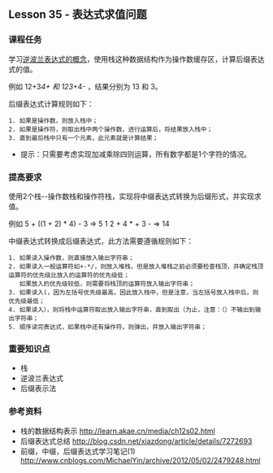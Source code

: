 ## Lesson 35 - 表达式求值问题

### 课程任务
学习[逆波兰表达式的概念](http://zh.wikipedia.org/wiki/%E9%80%86%E6%B3%A2%E5%85%B0%E8%A1%A8%E7%A4%BA%E6%B3%95)，使用栈这种数据结构作为操作数缓存区，计算后缀表达式的值。

例如 12+3*4+ 和 123*+4- ，结果分别为 13 和 3。

后缀表达式计算规则如下：

	1. 如果是操作数，则放入栈中；
	2. 如果是操作符，则取出栈中两个操作数，进行运算后，将结果放入栈中；
	3. 直到最后栈中只有一个元素，此元素就是计算结果；

* 提示：只需要考虑实现加减乘除四则运算，所有数字都是1个字符的情况。

### 提高要求
使用2个栈--操作数栈和操作符栈，实现将中缀表达式转换为后缀形式，并实现求值。

例如 5 + ((1 + 2) * 4) - 3   =>   5 1 2 + 4 * + 3 - => 14

中缀表达式转换成后缀表达式，此方法需要遵循规则如下：

	1. 如果读入操作数，则直接放入输出字符串；
	2. 如果读入一般运算符如+-*/，则放入堆栈，但是放入堆栈之前必须要检查栈顶，并确定栈顶运算符的优先级比放入的运算符的优先级低；
	   如果放入的优先级较低，则需要将栈顶的运算符放入输出字符串；
	3. 如果读入(，因为左括号优先级最高，因此放入栈中，但是注意，当左括号放入栈中后，则优先级最低；
	4. 如果读入），则将栈中运算符取出放入输出字符串，直到取出（为止，注意：（）不输出到输出字符串；
	5. 顺序读完表达式，如果栈中还有操作符，则弹出，并放入输出字符串；

### 重要知识点
* 栈
* 逆波兰表达式
* 后缀表示法

### 参考资料
* 栈的数据结构表示 <http://learn.akae.cn/media/ch12s02.html>
* 后缀表达式总结 <http://blog.csdn.net/xiazdong/article/details/7272693>
* 前缀，中缀，后缀表达式学习笔记(1) <http://www.cnblogs.com/MichaelYin/archive/2012/05/02/2479248.html>
